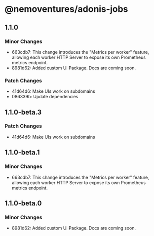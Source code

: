# @nemoventures/adonis-jobs

## 1.1.0

### Minor Changes

- 663cdb7: This change introduces the "Metrics per worker" feature, allowing each worker HTTP Server to expose its own Prometheus metrics endpoint.
- 8981d62: Added custom UI Package. Docs are coming soon.

### Patch Changes

- 41d64d6: Make UIs work on subdomains
- 086339b: Update dependencies

## 1.1.0-beta.3

### Patch Changes

- 41d64d6: Make UIs work on subdomains

## 1.1.0-beta.1

### Minor Changes

- 663cdb7: This change introduces the "Metrics per worker" feature, allowing each worker HTTP Server to expose its own Prometheus metrics endpoint.

## 1.1.0-beta.0

### Minor Changes

- 8981d62: Added custom UI Package. Docs are coming soon.
